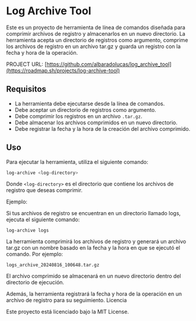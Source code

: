 # Log Archive Tool

Este es un proyecto de herramienta de línea de comandos diseñada para comprimir archivos de registro y almacenarlos en un nuevo directorio. La herramienta acepta un directorio de registros como argumento, comprime los archivos de registro en un archivo tar.gz y guarda un registro con la fecha y hora de la operación.

PROJECT URL: [https://github.com/albaradolucas/log_archive_tool](https://roadmap.sh/projects/log-archive-tool)

## Requisitos

- La herramienta debe ejecutarse desde la línea de comandos.
- Debe aceptar un directorio de registros como argumento.
- Debe comprimir los registros en un archivo `.tar.gz`.
- Debe almacenar los archivos comprimidos en un nuevo directorio.
- Debe registrar la fecha y la hora de la creación del archivo comprimido.

## Uso

Para ejecutar la herramienta, utiliza el siguiente comando:

```bash
log-archive <log-directory>
```
Donde ```<log-directory>``` es el directorio que contiene los archivos de registro que deseas comprimir.

Ejemplo:

Si tus archivos de registro se encuentran en un directorio llamado logs, ejecuta el siguiente comando:

    log-archive logs

La herramienta comprimirá los archivos de registro y generará un archivo tar.gz con un nombre basado en la fecha y la hora en que se ejecutó el comando. Por ejemplo:

    logs_archive_20240816_100648.tar.gz

El archivo comprimido se almacenará en un nuevo directorio dentro del directorio de ejecución.

Además, la herramienta registrará la fecha y hora de la operación en un archivo de registro para su seguimiento.
Licencia

Este proyecto está licenciado bajo la MIT License.
